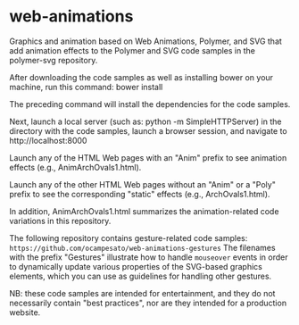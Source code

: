 web-animations
==============

Graphics and animation based on Web Animations, Polymer, and SVG that add animation effects to the Polymer and SVG code samples in the polymer-svg repository.

After downloading the code samples as well as installing bower on your machine, run this command: bower install

The preceding command will install the dependencies for the code samples.

Next, launch a local server (such as: python -m SimpleHTTPServer) in the directory with the code samples, launch a browser session, and navigate to http://localhost:8000 

Launch any of the HTML Web pages with an "Anim" prefix to see animation effects (e.g., AnimArchOvals1.html).

Launch any of the other HTML Web pages without an "Anim" or a "Poly" prefix to see the corresponding "static" effects (e.g., ArchOvals1.html).

In addition, AnimArchOvals1.html summarizes the animation-related code variations in this repository.

The following repository contains gesture-related code samples:
`https://github.com/ocampesato/web-animations-gestures`
The filenames with the prefix "Gestures" illustrate how to handle `mouseover` events in order to dynamically update various properties of the SVG-based graphics elements, which you can use as guidelines for handling other gestures.

NB: these code samples are intended for entertainment, and they do not necessarily contain "best practices", nor are they intended for a production website.

